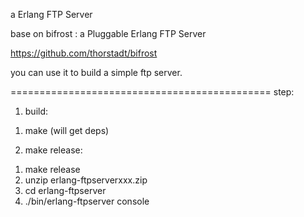 a Erlang FTP Server

base on bifrost : a Pluggable Erlang FTP Server

https://github.com/thorstadt/bifrost

you can use it to build a simple ftp server.

=============================================
step:

1) build:
1. make  (will get deps)


2) make release:
1. make release
2. unzip erlang-ftpserverxxx.zip
3. cd erlang-ftpserver
4. ./bin/erlang-ftpserver console


